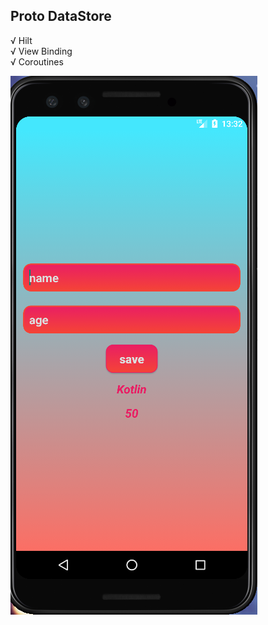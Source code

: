 ## Proto DataStore

√ Hilt <br/>
√ View Binding <br/>
√ Coroutines <br/>

![Resim](https://github.com/Sedat-Uluisik/ProtoDataStoreDemo/blob/master/image/2.PNG)
